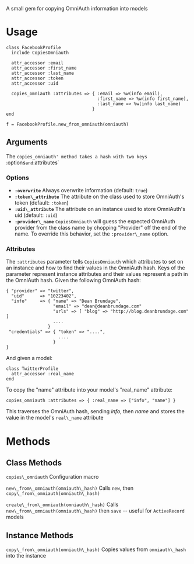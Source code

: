 A small gem for copying OmniAuth information into models

# Usage #

    class FacebookProfile
      include CopiesOmniauth

      attr_accessor :email
      attr_accessor :first_name
      attr_accessor :last_name
      attr_accessor :token
      attr_accessor :uid
    
      copies_omniauth :attributes => { :email => %w(info email),
                                       :first_name => %w(info first_name),
                                       :last_name => %w(info last_name)
                                     }
    end
    
    f = FacebookProfile.new_from_omniauth(omniauth)

## Arguments ##

The `copies_omniauth' method takes a hash with two keys `:options` and `:attributes`

### Options ###

 * **`:overwrite`** Always overwrite information (default: `true`)
 * **`:token\_attribute`** The attribute on the class used to store OmniAuth's token (default: `:token`)
 * **`:uid\_attribute`** The attribute on an instance used to store OmniAuth's uid (default: `:uid`)
 * **`:provider\_name`** `CopiesOmniauth` will guess the expected OmniAuth provider from the class name by chopping "Provider" off the end of the name.  To override this behavior, set the `:provider\_name` option.

### Attributes ###

The `:attributes` parameter tells `CopiesOmniauth` which attributes to set on an instance and how to find their values in the OmniAuth hash.  Keys of the parameter represent instance attributes and their values represent a path in the OmniAuth hash.  Given the following OmniAuth hash:

    { "provider" => "twitter",
      "uid"      => "10223402",
      "info"     => { "name" => "Dean Brundage",
                      "email" => "dean@deanbrundage.com"
                      "urls" => [ "blog" => "http://blog.deanbrundage.com" ]
                      ....
                    }
     "credentials" => { "token" => "....",
                        ....
                      }
    }

And given a model:

    class TwitterProfile
      attr_accessor :real_name
    end

To copy the "name" attribute into your model's "real_name" attribute:

    copies_omniauth :attributes => { :real_name => ["info", "name"] }

This traverses the OmniAuth hash, sending _info_, then _name_ and stores the value in the model's `real\_name` attribute

# Methods #

## Class Methods ##

`copies\_omniauth` Configuration macro

`new\_from\_omniauth(omniauth\_hash)` Calls `new`, then `copy\_from\_omniauth(omniauth\_hash)`

`create\_from\_omniauth(omniauth\_hash)` Calls `new\_from\_omniauth(omniauth\_hash)` then `save` -- useful for `ActiveRecord` models

## Instance Methods ##

`copy\_from\_omniauth(omniauth\_hash)` Copies values from `omniauth\_hash` into the instance
